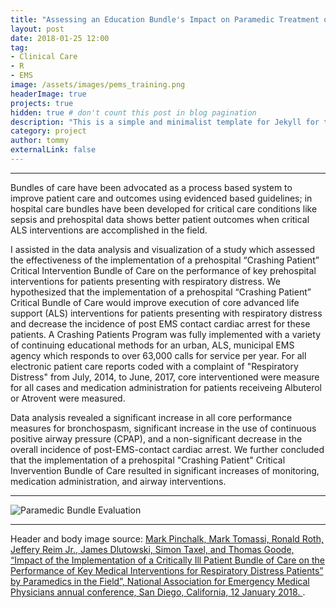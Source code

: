 ```yaml
---
title: "Assessing an Education Bundle's Impact on Paramedic Treatment of Respiratory Distress Patients"
layout: post
date: 2018-01-25 12:00
tag:
- Clinical Care
- R
- EMS
image: /assets/images/pems_training.png
headerImage: true
projects: true
hidden: true # don't count this post in blog pagination
description: "This is a simple and minimalist template for Jekyll for those who likes to eat noodles."
category: project
author: tommy
externalLink: false
---
```


---

Bundles of care have been advocated as a process based system to improve patient care and outcomes using evidenced based guidelines; in hospital care bundles have been developed for critical care conditions like sepsis and prehospital data shows better patient outcomes when critical ALS interventions are accomplished in the field. 

I assisted in the data analysis and visualization of a study which assessed the effectiveness of the implementation of a prehospital “Crashing Patient” Critical Intervention Bundle of Care on the performance of key prehospital interventions for patients presenting with respiratory distress. We hypothesized that the implementation of a prehospital “Crashing Patient” Critical Bundle of Care would improve execution of core advanced life support (ALS) interventions for patients presenting with respiratory distress and decrease the incidence of post EMS contact cardiac arrest for these patients. A Crashing Patients Program was fully implemented with a variety of continuing educational methods for an urban, ALS, municipal EMS agency which responds to over 63,000 calls for service per year. For all electronic patient care reports coded with a complaint of "Respiratory Distress" from July, 2014, to June, 2017, core interventioned were measure for all cases and medication administration for patients receiveing Albuterol or Atrovent were measured.

Data analysis revealed a significant increase in all core performance measures for bronchospasm, significant increase in the use of continuous positive airway pressure (CPAP), and a non-significant decrease in the overall incidence of post-EMS-contact cardiac arrest. We further concluded that the implementation of a prehospital "Crashing Patient" Critical Invervention Bundle of Care resulted in significant increases of monitoring, medication administration, and airway interventions.
 
---

![Paramedic Bundle Evaluation]({{site.base_url}}/assets/images/medic_bundle_eval.jpg)

---

Header and body image source: <a href="https://naemsp.org/NAEMSP/media/Annual-Meeting-Presentations/2018/SAT-0800-1-Pinchalk.pdf">Mark Pinchalk, Mark Tomassi, Ronald Roth, Jeffery Reim Jr., James Dlutowski, Simon Taxel, and Thomas Goode, “Impact of the Implementation of a Critically Ill Patient Bundle of Care on the Performance of Key Medical Interventions for Respiratory Distress Patients” by Paramedics in the Field”, National Association for Emergency Medical Physicians annual conference, San Diego, California, 12 January 2018. </a>.
